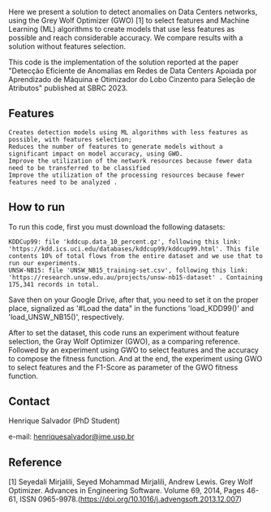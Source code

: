 Here we present a solution to detect anomalies on Data Centers networks, using the Grey Wolf Optimizer (GWO) [1] to select features and Machine Learning (ML) algorithms to create models that use less features as possible and reach considerable accuracy. We compare results with a solution without features selection.

This code is the implementation of the solution reported at the paper "Detecção Eficiente de Anomalias em Redes de Data Centers Apoiada por Aprendizado de Máquina e Otimizador do Lobo Cinzento para Seleção de Atributos" published at SBRC 2023.

## Features

    Creates detection models using ML algorithms with less features as possible, with features selection;
    Reduces the number of features to generate models without a significant impact on model accuracy, using GWO.
    Improve the utilization of the network resources because fewer data need to be transferred to be classified
    Improve the utilization of the processing resources because fewer features need to be analyzed .

## How to run

To run this code, first you must download the following datasets:

    KDDCup99: file 'kddcup.data_10_percent.gz', following this link: 'https://kdd.ics.uci.edu/databases/kddcup99/kddcup99.html'. This file contents 10% of total flows from the entire dataset and we use that to run our experiments.
    UNSW-NB15: file 'UNSW_NB15_training-set.csv', following this link: 'https://research.unsw.edu.au/projects/unsw-nb15-dataset' . Containing 175,341 records in total.

Save then on your Google Drive, after that, you need to set it on the proper place, signalized as '#Load the data" in the functions 'load_KDD99()' and 'load_UNSW_NB15()', respectively.

After to set the dataset, this code runs an experiment without feature selection, the Gray Wolf Optimizer (GWO), as a comparing reference. Followed by an experiment using GWO to select features and the accuracy to compose the fitness function. And at the end, the experiment using GWO to select features and the F1-Score as parameter of the GWO fitness function.

## Contact

Henrique Salvador (PhD Student)

e-mail: henriquesalvador@ime.usp.br

## Reference

[1] Seyedali Mirjalili, Seyed Mohammad Mirjalili, Andrew Lewis. Grey Wolf Optimizer. Advances in Engineering Software. Volume 69, 2014, Pages 46-61, ISSN 0965-9978.(https://doi.org/10.1016/j.advengsoft.2013.12.007)
